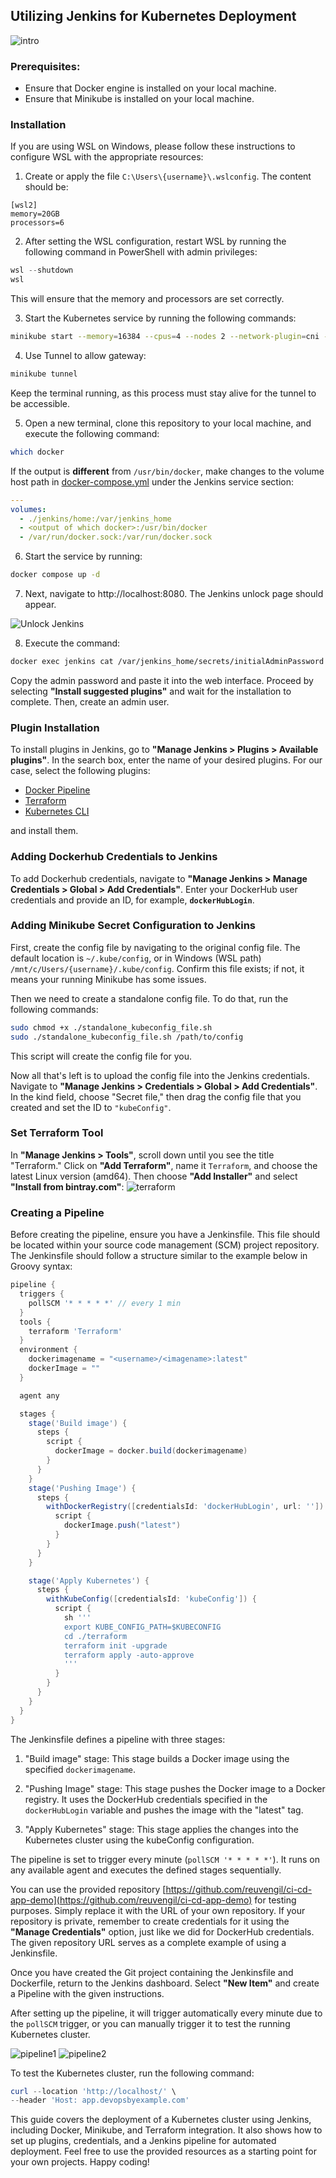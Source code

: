 ## Utilizing Jenkins for Kubernetes Deployment

![intro](./images/intro.png)

### Prerequisites:

- Ensure that Docker engine is installed on your local machine.
- Ensure that Minikube is installed on your local machine.

### Installation

If you are using WSL on Windows, please follow these instructions to configure WSL with the appropriate resources:

1. Create or apply the file `C:\Users\{username}\.wslconfig`. The content should be:

```
[wsl2]
memory=20GB
processors=6
```

2. After setting the WSL configuration, restart WSL by running the following command in PowerShell with admin privileges:

```powershell
wsl --shutdown
wsl
```

This will ensure that the memory and processors are set correctly.

3. Start the Kubernetes service by running the following commands:

```bash
minikube start --memory=16384 --cpus=4 --nodes 2 --network-plugin=cni --cni=calico --kubernetes-version=v1.26.1 --driver=docker
```

4. Use Tunnel to allow gateway:

```bash
minikube tunnel
```

Keep the terminal running, as this process must stay alive for the tunnel to be accessible.

5. Open a new terminal, clone this repository to your local machine, and execute the following command:

```bash
which docker
```

If the output is **different** from `/usr/bin/docker`, make changes to the volume host path in [docker-compose.yml](./docker-compose.yml) under the Jenkins service section:

```yaml
---
volumes:
  - ./jenkins/home:/var/jenkins_home
  - <output of which docker>:/usr/bin/docker
  - /var/run/docker.sock:/var/run/docker.sock
```

6. Start the service by running:

```bash
docker compose up -d
```

7. Next, navigate to http://localhost:8080. The Jenkins unlock page should appear.

  ![Unlock Jenkins](./images/unlock-jenkins.png)

8. Execute the command:

```bash
docker exec jenkins cat /var/jenkins_home/secrets/initialAdminPassword
```

Copy the admin password and paste it into the web interface. Proceed by selecting **"Install suggested plugins"** and wait for the installation to complete. Then, create an admin user.

### Plugin Installation

To install plugins in Jenkins, go to **"Manage Jenkins > Plugins > Available plugins"**. In the search box, enter the name of your desired plugins. For our case, select the following plugins:

- [Docker Pipeline](https://plugins.jenkins.io/docker-workflow)
- [Terraform](https://plugins.jenkins.io/terraform/)
- [Kubernetes CLI](https://plugins.jenkins.io/kubernetes-cli)

and install them.

### Adding Dockerhub Credentials to Jenkins

To add Dockerhub credentials, navigate to **"Manage Jenkins > Manage Credentials > Global > Add Credentials"**. Enter your DockerHub user credentials and provide an ID, for example, **`dockerHubLogin`**.

### Adding Minikube Secret Configuration to Jenkins

First, create the config file by navigating to the original config file. The default location is `~/.kube/config`, or in Windows (WSL path) `/mnt/c/Users/{username}/.kube/config`. Confirm this file exists; if not, it means your running Minikube has some issues.

Then we need to create a standalone config file. To do that, run the following commands:

```bash
sudo chmod +x ./standalone_kubeconfig_file.sh
sudo ./standalone_kubeconfig_file.sh /path/to/config
```

This script will create the config file for you.

Now all that's left is to upload the config file into the Jenkins credentials. Navigate to **"Manage Jenkins > Credentials > Global > Add Credentials"**. In the kind field, choose "Secret file," then drag the config file that you created and set the ID to `"kubeConfig"`.

### Set Terraform Tool

In **"Manage Jenkins > Tools"**, scroll down until you see the title "Terraform." Click on **"Add Terraform"**, name it `Terraform`, and choose the latest Linux version (amd64). Then choose **"Add Installer"** and select **"Install from bintray.com"**:
![terraform](./images/terraform.png)

### Creating a Pipeline

Before creating the pipeline, ensure you have a Jenkinsfile. This file should be located within your source code management (SCM) project repository. The Jenkinsfile should follow a structure similar to the example below in Groovy syntax:

```groovy
pipeline {
  triggers {
    pollSCM '* * * * *' // every 1 min
  }
  tools {
    terraform 'Terraform'
  }
  environment {
    dockerimagename = "<username>/<imagename>:latest"
    dockerImage = ""
  }

  agent any

  stages {
    stage('Build image') {
      steps {
        script {
          dockerImage = docker.build(dockerimagename)
        }
      }
    }
    stage('Pushing Image') {
      steps {
        withDockerRegistry([credentialsId: 'dockerHubLogin', url: '']) {
          script {
            dockerImage.push("latest")
          }
        }
      }
    }

    stage('Apply Kubernetes') {
      steps {
        withKubeConfig([credentialsId: 'kubeConfig']) {
          script {
            sh '''
            export KUBE_CONFIG_PATH=$KUBECONFIG
            cd ./terraform 
            terraform init -upgrade
            terraform apply -auto-approve
            '''
          }
        }
      }
    }
  }
}
```

The Jenkinsfile defines a pipeline with three stages:

1. "Build image" stage: This stage builds a Docker image using the specified `dockerimagename`.

2. "Pushing Image" stage: This stage pushes the Docker image to a Docker registry. It uses the DockerHub credentials specified in the `dockerHubLogin` variable and pushes the image with the "latest" tag.

3. "Apply Kubernetes" stage: This stage applies the changes into the Kubernetes cluster using the kubeConfig configuration.

The pipeline is set to trigger every minute (`pollSCM '* * * * *'`). It runs on any available agent and executes the defined stages sequentially.

You can use the provided repository [https://github.com/reuvengil/ci-cd-app-demo](https://github.com/reuvengil/ci-cd-app-demo) for testing purposes. Simply replace it with the URL of your own repository. If your repository is private, remember to create credentials for it using the **"Manage Credentials"** option, just like we did for DockerHub credentials. The given repository URL serves as a complete example of using a Jenkinsfile.

Once you have created the Git project containing the Jenkinsfile and Dockerfile, return to the Jenkins dashboard. Select **"New Item"** and create a Pipeline with the given instructions.

After setting up the pipeline, it will trigger automatically every minute due to the `pollSCM` trigger, or you can manually trigger it to test the running Kubernetes cluster.

![pipeline1](./images/create-pipeline-1.png)
![pipeline2](./images/create-pipeline-2.png)

To test the Kubernetes cluster, run the following command:
```powershell
curl --location 'http://localhost/' \
--header 'Host: app.devopsbyexample.com'
```

This guide covers the deployment of a Kubernetes cluster using Jenkins, including Docker, Minikube, and Terraform integration. It also shows how to set up plugins, credentials, and a Jenkins pipeline for automated deployment. Feel free to use the provided resources as a starting point for your own projects. Happy coding!